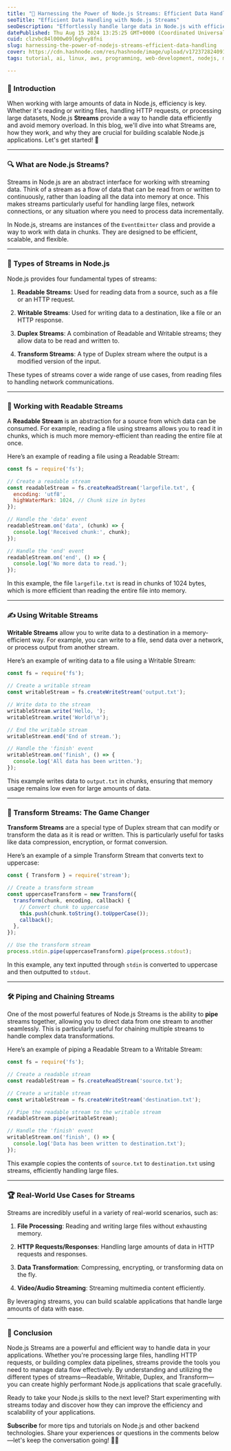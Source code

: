 ```yaml
---
title: "🌊 Harnessing the Power of Node.js Streams: Efficient Data Handling"
seoTitle: "Efficient Data Handling with Node.js Streams"
seoDescription: "Effortlessly handle large data in Node.js with efficient Streams for reading, writing, and transforming data. Learn various types and use cases"
datePublished: Thu Aug 15 2024 13:25:25 GMT+0000 (Coordinated Universal Time)
cuid: clzvbc84l000w09l6ghvy8fni
slug: harnessing-the-power-of-nodejs-streams-efficient-data-handling
cover: https://cdn.hashnode.com/res/hashnode/image/upload/v1723728240918/d9b1c762-9735-4a4a-a01e-99deab419d05.png
tags: tutorial, ai, linux, aws, programming, web-development, nodejs, machine-learning, vuejs, webdev, reactjs, html5, devops, frontend-development, iwritecode

---
```


### 🌟 Introduction

When working with large amounts of data in Node.js, efficiency is key. Whether it's reading or writing files, handling HTTP requests, or processing large datasets, Node.js **Streams** provide a way to handle data efficiently and avoid memory overload. In this blog, we'll dive into what Streams are, how they work, and why they are crucial for building scalable Node.js applications. Let's get started! 🚀

---

### 🔍 What are Node.js Streams?

Streams in Node.js are an abstract interface for working with streaming data. Think of a stream as a flow of data that can be read from or written to continuously, rather than loading all the data into memory at once. This makes streams particularly useful for handling large files, network connections, or any situation where you need to process data incrementally.

In Node.js, streams are instances of the `EventEmitter` class and provide a way to work with data in chunks. They are designed to be efficient, scalable, and flexible.

---

### 🔄 Types of Streams in Node.js

Node.js provides four fundamental types of streams:

1. **Readable Streams**: Used for reading data from a source, such as a file or an HTTP request.
    
2. **Writable Streams**: Used for writing data to a destination, like a file or an HTTP response.
    
3. **Duplex Streams**: A combination of Readable and Writable streams; they allow data to be read and written to.
    
4. **Transform Streams**: A type of Duplex stream where the output is a modified version of the input.
    

These types of streams cover a wide range of use cases, from reading files to handling network communications.

---

### 📖 Working with Readable Streams

A **Readable Stream** is an abstraction for a source from which data can be consumed. For example, reading a file using streams allows you to read it in chunks, which is much more memory-efficient than reading the entire file at once.

Here’s an example of reading a file using a Readable Stream:

```javascript
const fs = require('fs');

// Create a readable stream
const readableStream = fs.createReadStream('largefile.txt', {
  encoding: 'utf8',
  highWaterMark: 1024, // Chunk size in bytes
});

// Handle the 'data' event
readableStream.on('data', (chunk) => {
  console.log('Received chunk:', chunk);
});

// Handle the 'end' event
readableStream.on('end', () => {
  console.log('No more data to read.');
});
```

In this example, the file `largefile.txt` is read in chunks of 1024 bytes, which is more efficient than reading the entire file into memory.

---

### ✍️ Using Writable Streams

**Writable Streams** allow you to write data to a destination in a memory-efficient way. For example, you can write to a file, send data over a network, or process output from another stream.

Here’s an example of writing data to a file using a Writable Stream:

```javascript
const fs = require('fs');

// Create a writable stream
const writableStream = fs.createWriteStream('output.txt');

// Write data to the stream
writableStream.write('Hello, ');
writableStream.write('World!\n');

// End the writable stream
writableStream.end('End of stream.');

// Handle the 'finish' event
writableStream.on('finish', () => {
  console.log('All data has been written.');
});
```

This example writes data to `output.txt` in chunks, ensuring that memory usage remains low even for large amounts of data.

---

### 🔧 Transform Streams: The Game Changer

**Transform Streams** are a special type of Duplex stream that can modify or transform the data as it is read or written. This is particularly useful for tasks like data compression, encryption, or format conversion.

Here’s an example of a simple Transform Stream that converts text to uppercase:

```javascript
const { Transform } = require('stream');

// Create a transform stream
const uppercaseTransform = new Transform({
  transform(chunk, encoding, callback) {
    // Convert chunk to uppercase
    this.push(chunk.toString().toUpperCase());
    callback();
  },
});

// Use the transform stream
process.stdin.pipe(uppercaseTransform).pipe(process.stdout);
```

In this example, any text inputted through `stdin` is converted to uppercase and then outputted to `stdout`.

---

### 🛠️ Piping and Chaining Streams

One of the most powerful features of Node.js Streams is the ability to **pipe** streams together, allowing you to direct data from one stream to another seamlessly. This is particularly useful for chaining multiple streams to handle complex data transformations.

Here’s an example of piping a Readable Stream to a Writable Stream:

```javascript
const fs = require('fs');

// Create a readable stream
const readableStream = fs.createReadStream('source.txt');

// Create a writable stream
const writableStream = fs.createWriteStream('destination.txt');

// Pipe the readable stream to the writable stream
readableStream.pipe(writableStream);

// Handle the 'finish' event
writableStream.on('finish', () => {
  console.log('Data has been written to destination.txt');
});
```

This example copies the contents of `source.txt` to `destination.txt` using streams, efficiently handling large files.

---

### 🏆 Real-World Use Cases for Streams

Streams are incredibly useful in a variety of real-world scenarios, such as:

1. **File Processing**: Reading and writing large files without exhausting memory.
    
2. **HTTP Requests/Responses**: Handling large amounts of data in HTTP requests and responses.
    
3. **Data Transformation**: Compressing, encrypting, or transforming data on the fly.
    
4. **Video/Audio Streaming**: Streaming multimedia content efficiently.
    

By leveraging streams, you can build scalable applications that handle large amounts of data with ease.

---

### 🎉 Conclusion

Node.js Streams are a powerful and efficient way to handle data in your applications. Whether you're processing large files, handling HTTP requests, or building complex data pipelines, streams provide the tools you need to manage data flow effectively. By understanding and utilizing the different types of streams—Readable, Writable, Duplex, and Transform—you can create highly performant Node.js applications that scale gracefully.

Ready to take your Node.js skills to the next level? Start experimenting with streams today and discover how they can improve the efficiency and scalability of your applications.

**Subscribe** for more tips and tutorials on Node.js and other backend technologies. Share your experiences or questions in the comments below—let's keep the conversation going! 🙌💬